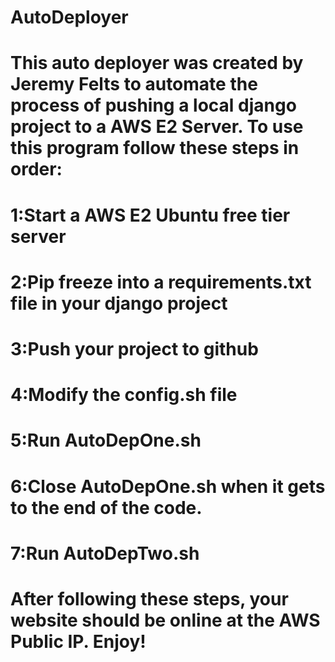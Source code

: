 # AutoDeployer
# This auto deployer was created by Jeremy Felts to automate the process of pushing a local django project to a AWS E2 Server. To use this program follow these steps in order:
# 1:Start a AWS E2 Ubuntu free tier server
# 2:Pip freeze into a requirements.txt file in your django project
# 3:Push your project to github
# 4:Modify the config.sh file
# 5:Run AutoDepOne.sh
# 6:Close AutoDepOne.sh when it gets to the end of the code.
# 7:Run AutoDepTwo.sh
# After following these steps, your website should be online at the AWS Public IP. Enjoy!